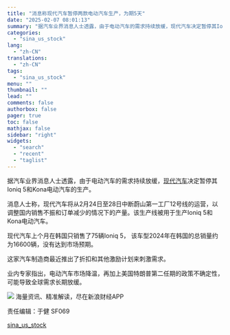 ```yaml
---
title: "消息称现代汽车暂停两款电动汽车生产，为期5天"
date: "2025-02-07 08:01:13"
summary: "据汽车业界消息人士透露，由于电动汽车的需求持续放缓，现代汽车决定暂停其Io..."
categories:
  - "sina_us_stock"
lang:
  - "zh-CN"
translations:
  - "zh-CN"
tags:
  - "sina_us_stock"
menu: ""
thumbnail: ""
lead: ""
comments: false
authorbox: false
pager: true
toc: false
mathjax: false
sidebar: "right"
widgets:
  - "search"
  - "recent"
  - "taglist"
---
```


据汽车业界消息人士透露，由于电动汽车的需求持续放缓，[现代汽车](https://stock.finance.sina.com.cn/usstock/quotes/HYMTF.html)决定暂停其Ioniq 5和Kona电动汽车的生产。

消息人士称，现代汽车将从2月24日至28日中断蔚山第一工厂12号线的运营，以调整国内销售不振和订单减少的情况下的产量。该生产线被用于生产Ioniq 5和Kona电动汽车。

现代汽车上个月在韩国只销售了75辆Ioniq 5， 该车型2024年在韩国的总销量约为16600辆，没有达到市场预期。

这家汽车制造商最近推出了折扣和其他激励计划来刺激需求。

业内专家指出，电动汽车市场降温，再加上美国特朗普第二任期的政策不确定性，可能导致全球需求长期放缓。












![](//n.sinaimg.cn/finance/cece9e13/20240627/655959900_20240627.png)
海量资讯、精准解读，尽在新浪财经APP



责任编辑：于健 SF069

[sina_us_stock](https://finance.sina.com.cn/stock/usstock/c/2025-02-07/doc-ineirfqh0825837.shtml)

